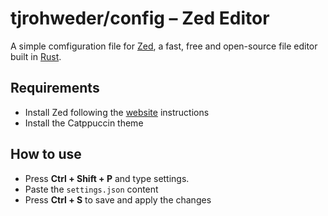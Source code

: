 # tjrohweder/config – Zed Editor

A simple comfiguration file for [Zed](https://zed.dev/), a fast, free and open-source file editor built in [Rust](https://www.rust-lang.org/).

## Requirements

- Install Zed following the [website](https://zed.dev/download) instructions
- Install the Catppuccin theme

## How to use

- Press **Ctrl + Shift + P** and type settings.
- Paste the `settings.json` content
- Press **Ctrl + S** to save and apply the changes
